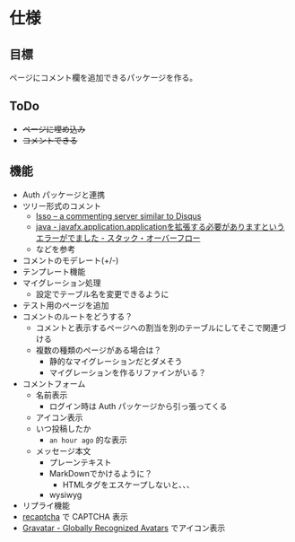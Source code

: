 # 仕様

## 目標

ページにコメント欄を追加できるパッケージを作る。

## ToDo

* <del>ページに埋め込み</del>
* <del>コメントできる</del>

## 機能

* Auth パッケージと連携
* ツリー形式のコメント
	* [Isso – a commenting server similar to Disqus](http://posativ.org/isso/)
	* [java - javafx.application.applicationを拡張する必要がありますというエラーがでました - スタック・オーバーフロー](http://ja.stackoverflow.com/questions/6461/javafx-application-application%e3%82%92%e6%8b%a1%e5%bc%b5%e3%81%99%e3%82%8b%e5%bf%85%e8%a6%81%e3%81%8c%e3%81%82%e3%82%8a%e3%81%be%e3%81%99%e3%81%a8%e3%81%84%e3%81%86%e3%82%a8%e3%83%a9%e3%83%bc%e3%81%8c%e3%81%a7%e3%81%be%e3%81%97%e3%81%9f)
	* などを参考
* コメントのモデレート(+/-)
* テンプレート機能
* マイグレーション処理
	* 設定でテーブル名を変更できるように
* テスト用のページを追加
* コメントのルートをどうする？
	* コメントと表示するページへの割当を別のテーブルにしてそこで関連づける
	* 複数の種類のページがある場合は？
		* 静的なマイグレーションだとダメそう
		* マイグレーションを作るリファインがいる？
* コメントフォーム
	* 名前表示
		* ログイン時は Auth パッケージから引っ張ってくる
	* アイコン表示
	* いつ投稿したか
		* `an hour ago` 的な表示
	* メッセージ本文
		* プレーンテキスト
		* MarkDownでかけるように？
			* HTMLタグをエスケープしないと、、、
		* wysiwyg
* リプライ機能
* [recaptcha](http://www.google.com/recaptcha/intro/index.html) で CAPTCHA 表示
* [Gravatar - Globally Recognized Avatars](https://en.gravatar.com/) でアイコン表示

